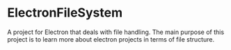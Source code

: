 # ElectronFileSystem
A project for Electron that deals with file handling. The main purpose of this project is to learn more about electron projects in terms of file structure.
